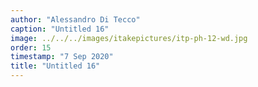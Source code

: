 ```yaml
---
author: "Alessandro Di Tecco"
caption: "Untitled 16"
image: ../../../images/itakepictures/itp-ph-12-wd.jpg
order: 15
timestamp: "7 Sep 2020"
title: "Untitled 16"
---
```

